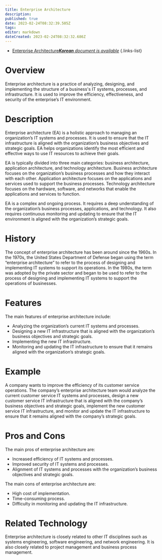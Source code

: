 ```yaml
---
title: Enterprise Architecture
description: 
published: true
date: 2023-02-24T08:32:39.505Z
tags: 
editor: markdown
dateCreated: 2023-02-24T08:32:32.686Z
---
```


- [Enterprise Architecture***Korean** document is available*](/ko/Knowledge-base/Dictionary/enterprise-architecture)
{.links-list}


# Overview
Enterprise architecture is a practice of analyzing, designing, and implementing the structure of a business's IT systems, processes, and infrastructure. It is used to improve the efficiency, effectiveness, and security of the enterprise’s IT environment.

# Description
Enterprise architecture (EA) is a holistic approach to managing an organization’s IT systems and processes. It is used to ensure that the IT infrastructure is aligned with the organization’s business objectives and strategic goals. EA helps organizations identify the most efficient and effective ways to use IT resources to achieve their goals.

EA is typically divided into three main categories: business architecture, application architecture, and technology architecture. Business architecture focuses on the organization’s business processes and how they interact with each other. Application architecture focuses on the applications and services used to support the business processes. Technology architecture focuses on the hardware, software, and networks that enable the applications and services to function.

EA is a complex and ongoing process. It requires a deep understanding of the organization’s business processes, applications, and technology. It also requires continuous monitoring and updating to ensure that the IT environment is aligned with the organization’s strategic goals.

# History
The concept of enterprise architecture has been around since the 1960s. In the 1970s, the United States Department of Defense began using the term “enterprise architecture” to refer to the process of designing and implementing IT systems to support its operations. In the 1980s, the term was adopted by the private sector and began to be used to refer to the process of designing and implementing IT systems to support the operations of businesses.

# Features
The main features of enterprise architecture include:

- Analyzing the organization’s current IT systems and processes.
- Designing a new IT infrastructure that is aligned with the organization’s business objectives and strategic goals.
- Implementing the new IT infrastructure.
- Monitoring and updating the IT infrastructure to ensure that it remains aligned with the organization’s strategic goals.

# Example
A company wants to improve the efficiency of its customer service operations. The company’s enterprise architecture team would analyze the current customer service IT systems and processes, design a new customer service IT infrastructure that is aligned with the company’s business objectives and strategic goals, implement the new customer service IT infrastructure, and monitor and update the IT infrastructure to ensure that it remains aligned with the company’s strategic goals.

# Pros and Cons
The main pros of enterprise architecture are:

- Increased efficiency of IT systems and processes.
- Improved security of IT systems and processes.
- Alignment of IT systems and processes with the organization’s business objectives and strategic goals.

The main cons of enterprise architecture are:

- High cost of implementation.
- Time-consuming process.
- Difficulty in monitoring and updating the IT infrastructure.

# Related Technology
Enterprise architecture is closely related to other IT disciplines such as systems engineering, software engineering, and network engineering. It is also closely related to project management and business process management.